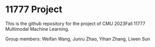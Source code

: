 # 11777 Project
This is the github repository for the project of CMU 2023Fall 11777 Multimodal Machine Learning.

Group members: Weifan Wang, Junru Zhao, Yihan Zhang, Liwen Sun

